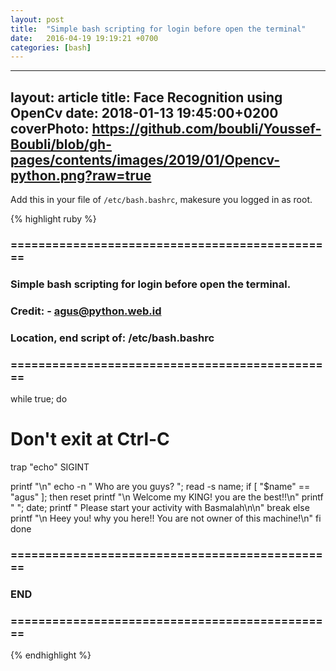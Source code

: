 ```yaml
---
layout: post
title:  "Simple bash scripting for login before open the terminal"
date:   2016-04-19 19:19:21 +0700
categories: [bash]
---
```


---
layout: article
title: Face Recognition using OpenCv
date: 2018-01-13 19:45:00+0200
coverPhoto: https://github.com/boubli/Youssef-Boubli/blob/gh-pages/contents/images/2019/01/Opencv-python.png?raw=true
---

Add this in your file of `/etc/bash.bashrc`, makesure you logged in as root.

{% highlight ruby %}
### ===============================================
### Simple bash scripting for login before open the terminal.
### Credit: <Summon Agus> - agus@python.web.id
### Location, end script of: /etc/bash.bashrc
### ===============================================

while true; do
  # Don't exit at Ctrl-C
  trap "echo" SIGINT

  printf "\n"
  echo -n " Who are you guys? "; read -s name;
  if [ "$name" == "agus" ]; then
    reset
    printf "\n Welcome my KING! you are the best!!\n"
    printf " "; date;
    printf " Please start your activity with Basmalah\n\n"
    break
  else
    printf "\n Heey you! why you here!! You are not owner of this machine!\n"
  fi
done

### ===============================================
### END
### ===============================================
{% endhighlight %}